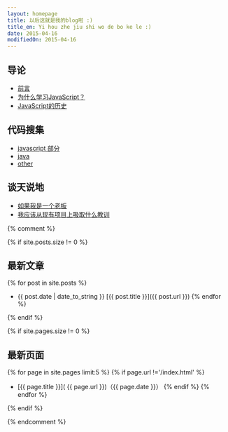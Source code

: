 ```yaml
---
layout: homepage
title: 以后这就是我的blog啦 :)
title_en: Yi hou zhe jiu shi wo de bo ke le :)
date: 2015-04-16
modifiedOn: 2015-04-16
---
```

	
<h2 id="introduction">导论</h2>

- [前言](introduction/preface.html)
- [为什么学习JavaScript？](introduction/why.html)
- [JavaScript的历史](introduction/history.html)

<h2 id="code">代码搜集</h2>

- [javascript 部分](code/javascript.html)
- [java](code/java.html)
- [other](code/other.html)

<h2 id="nonsense">谈天说地</h2>

- [如果我是一个老板](nonsense/.html)
- [我应该从现有项目上吸取什么教训](nonsense/what-should-i-learn-from-the-existing-project.html)

{% comment %}

{% if site.posts.size != 0 %}

## 最新文章

{% for post in site.posts %}
* {{ post.date | date_to_string }} [{{ post.title }}]({{ post.url }})
{% endfor %}

{% endif %}

{% if site.pages.size != 0 %}

## 最新页面

{% for page in site.pages limit:5 %}
{% if page.url !='/index.html' %}
* [{{ page.title }}]( {{ page.url }})（{{ page.date }}）
{% endif %}
{% endfor %}

{% endif %}

{% endcomment %}
